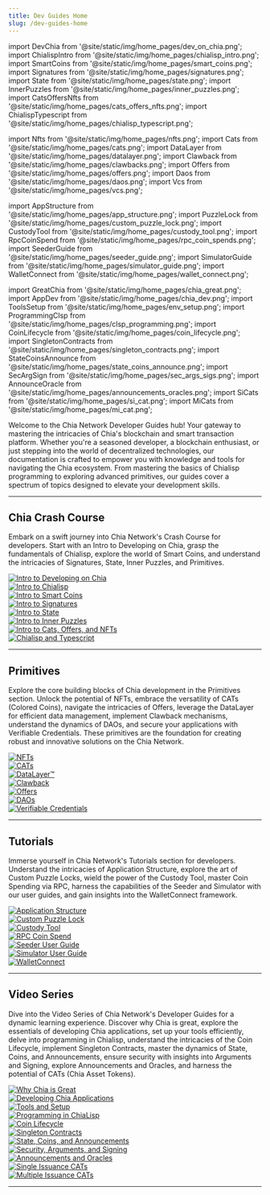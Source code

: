 ```yaml
---
title: Dev Guides Home
slug: /dev-guides-home
---
```


import DevChia from '@site/static/img/home_pages/dev_on_chia.png';
import ChialispIntro from '@site/static/img/home_pages/chialisp_intro.png';
import SmartCoins from '@site/static/img/home_pages/smart_coins.png';
import Signatures from '@site/static/img/home_pages/signatures.png';
import State from '@site/static/img/home_pages/state.png';
import InnerPuzzles from '@site/static/img/home_pages/inner_puzzles.png';
import CatsOffersNfts from '@site/static/img/home_pages/cats_offers_nfts.png';
import ChialispTypescript from '@site/static/img/home_pages/chialisp_typescript.png';

import Nfts from '@site/static/img/home_pages/nfts.png';
import Cats from '@site/static/img/home_pages/cats.png';
import DataLayer from '@site/static/img/home_pages/datalayer.png';
import Clawback from '@site/static/img/home_pages/clawbacks.png';
import Offers from '@site/static/img/home_pages/offers.png';
import Daos from '@site/static/img/home_pages/daos.png';
import Vcs from '@site/static/img/home_pages/vcs.png';

import AppStructure from '@site/static/img/home_pages/app_structure.png';
import PuzzleLock from '@site/static/img/home_pages/custom_puzzle_lock.png';
import CustodyTool from '@site/static/img/home_pages/custody_tool.png';
import RpcCoinSpend from '@site/static/img/home_pages/rpc_coin_spends.png';
import SeederGuide from '@site/static/img/home_pages/seeder_guide.png';
import SimulatorGuide from '@site/static/img/home_pages/simulator_guide.png';
import WalletConnect from '@site/static/img/home_pages/wallet_connect.png';

import GreatChia from '@site/static/img/home_pages/chia_great.png';
import AppDev from '@site/static/img/home_pages/chia_dev.png';
import ToolsSetup from '@site/static/img/home_pages/env_setup.png';
import ProgrammingClsp from '@site/static/img/home_pages/clsp_programming.png';
import CoinLifecycle from '@site/static/img/home_pages/coin_lifecycle.png';
import SingletonContracts from '@site/static/img/home_pages/singleton_contracts.png';
import StateCoinsAnnounce from '@site/static/img/home_pages/state_coins_announce.png';
import SecArgSign from '@site/static/img/home_pages/sec_args_sigs.png';
import AnnounceOracle from '@site/static/img/home_pages/announcements_oracles.png';
import SiCats from '@site/static/img/home_pages/si_cat.png';
import MiCats from '@site/static/img/home_pages/mi_cat.png';

Welcome to the Chia Network Developer Guides hub! Your gateway to mastering the intricacies of Chia's blockchain and smart transaction platform. Whether you're a seasoned developer, a blockchain enthusiast, or just stepping into the world of decentralized technologies, our documentation is crafted to empower you with knowledge and tools for navigating the Chia ecosystem. From mastering the basics of Chialisp programming to exploring advanced primitives, our guides cover a spectrum of topics designed to elevate your development skills.

---

## Chia Crash Course

Embark on a swift journey into Chia Network's Crash Course for developers. Start with an Intro to Developing on Chia, grasp the fundamentals of Chialisp, explore the world of Smart Coins, and understand the intricacies of Signatures, State, Inner Puzzles, and Primitives.

<section class="carousel">
  <c-ol class="carousel-inner">
    <c-li class="carousel-item">
      <div class="card-demo">
        <a href='/guides/crash-course/introduction/'>
          <div class="card">
            <div class="card__image">
              <img src={DevChia} alt='Intro to Developing on Chia' />
            </div>
          </div>
        </a>
      </div>
    </c-li>
    <c-li class="carousel-item">
      <div class="card-demo">
        <a href='/guides/crash-course/intro-to-chialisp/'>
          <div class="card">
            <div class="card__image">
              <img src={ChialispIntro} alt='Intro to Chialisp' />
            </div>
          </div>
        </a>
      </div>
    </c-li>
    <c-li class="carousel-item">
      <div class="card-demo">
        <a href='/guides/crash-course/smart-coins/'>
          <div class="card">
            <div class="card__image">
              <img src={SmartCoins} alt='Intro to Smart Coins' />
            </div>
          </div>
        </a>
      </div>
    </c-li>
    <c-li class="carousel-item">
      <div class="card-demo">
        <a href='/guides/crash-course/signatures/'>
          <div class="card">
            <div class="card__image">
              <img src={Signatures} alt='Intro to Signatures' />
            </div>
          </div>
        </a>
      </div>
    </c-li>
    <c-li class="carousel-item">
      <div class="card-demo">
        <a href='/guides/crash-course/state/'>
          <div class="card">
            <div class="card__image">
              <img src={State} alt='Intro to State' />
            </div>
          </div>
        </a>
      </div>
    </c-li>
    <c-li class="carousel-item">
      <div class="card-demo">
        <a href='/guides/crash-course/inner-puzzles/'>
          <div class="card">
            <div class="card__image">
              <img src={InnerPuzzles} alt='Intro to Inner Puzzles' />
            </div>
          </div>
        </a>
      </div>
    </c-li>
    <c-li class="carousel-item">
      <div class="card-demo">
        <a href='/crash-course/cats-offers-nfts/'>
          <div class="card">
            <div class="card__image">
              <img src={CatsOffersNfts} alt='Intro to Cats, Offers, and NFTs' />
            </div>
          </div>
        </a>
      </div>
    </c-li>
    <c-li class="carousel-item">
      <div class="card-demo">
        <a href='/chialisp-and-typescript/'>
          <div class="card">
            <div class="card__image">
              <img src={ChialispTypescript} alt='Chialisp and Typescript' />
            </div>
          </div>
        </a>
      </div>
    </c-li>
  </c-ol>
</section>

---

## Primitives

Explore the core building blocks of Chia development in the Primitives section. Unlock the potential of NFTs, embrace the versatility of CATs (Colored Coins), navigate the intricacies of Offers, leverage the DataLayer for efficient data management, implement Clawback mechanisms, understand the dynamics of DAOs, and secure your applications with Verifiable Credentials. These primitives are the foundation for creating robust and innovative solutions on the Chia Network.

<section class="carousel">
  <c-ol class="carousel-inner">
    <c-li class="carousel-item">
      <div class="card-demo">
        <a href='/guides/nft-developer-guide/'>
          <div class="card">
            <div class="card__image">
              <img src={Nfts} alt='NFTs'/>
            </div>
          </div>
        </a>
      </div>
    </c-li>
    <c-li class="carousel-item">
      <div class="card-demo">
        <a href='/guides/cat-developer-guide/'>
          <div class="card">
            <div class="card__image">
              <img src={Cats} alt='CATs' />
            </div>
          </div>
        </a>
      </div>
    </c-li>
    <c-li class="carousel-item">
      <div class="card-demo">
        <a href='/guides/datalayer-developer-guide/'>
          <div class="card">
            <div class="card__image">
              <img src={DataLayer} alt='DataLayer™' />
            </div>
          </div>
        </a>
      </div>
    </c-li>
    <c-li class="carousel-item">
      <div class="card-demo">
        <a href='/guides/clawback-developer-guide/'>
          <div class="card">
            <div class="card__image">
              <img src={Clawback} alt='Clawback' />
            </div>
          </div>
        </a>
      </div>
    </c-li>
    <c-li class="carousel-item">
      <div class="card-demo">
        <a href='/guides/offers-developer-guide/'>
          <div class="card">
            <div class="card__image">
              <img src={Offers} alt='Offers' />
            </div>
          </div>
        </a>
      </div>
    </c-li>
    <c-li class="carousel-item">
      <div class="card-demo">
        <a href='/guides/daos-developer-guide/'>
          <div class="card">
            <div class="card__image">
              <img src={Daos} alt='DAOs' />
            </div>
          </div>
        </a>
      </div>
    </c-li>
    <c-li class="carousel-item">
      <div class="card-demo">
        <a href='/guides/verifiable-credentials-guide'>
          <div class="card">
            <div class="card__image">
              <img src={Vcs} alt='Verifiable Credentials' />
            </div>
          </div>
        </a>
      </div>
    </c-li>
  </c-ol>
</section>

---

## Tutorials

Immerse yourself in Chia Network's Tutorials section for developers. Understand the intricacies of Application Structure, explore the art of Custom Puzzle Locks, wield the power of the Custody Tool, master Coin Spending via RPC, harness the capabilities of the Seeder and Simulator with our user guides, and gain insights into the WalletConnect framework.

<section class="carousel">
  <c-ol class="carousel-inner">
    <c-li class="carousel-item">
      <div class="card-demo">
        <a href='/guides/application-structure-tutorial/'>
          <div class="card">
            <div class="card__image">
              <img src={AppStructure} alt='Application Structure' />
            </div>
          </div>
        </a>
      </div>
    </c-li>
    <c-li class="carousel-item">
      <div class="card-demo">
        <a href='/guides/custom-puzzle-lock-tutorial/'>
          <div class="card">
            <div class="card__image">
              <img src={PuzzleLock} alt='Custom Puzzle Lock' />
            </div>
          </div>
        </a>
      </div>
    </c-li>
    <c-li class="carousel-item">
      <div class="card-demo">
        <a href='/guides/custody-tool/'>
          <div class="card">
            <div class="card__image">
              <img src={CustodyTool} alt='Custody Tool' />
            </div>
          </div>
        </a>
      </div>
    </c-li>
    <c-li class="carousel-item">
      <div class="card-demo">
        <a href='/guides/coin-spend-rpc-tutorial/'>
          <div class="card">
            <div class="card__image">
              <img src={RpcCoinSpend} alt='RPC Coin Spend' />
            </div>
          </div>
        </a>
      </div>
    </c-li>
    <c-li class="carousel-item">
      <div class="card-demo">
        <a href='/guides/seeder-user-guide/'>
          <div class="card">
            <div class="card__image">
              <img src={SeederGuide} alt='Seeder User Guide' />
            </div>
          </div>
        </a>
      </div>
    </c-li>
    <c-li class="carousel-item">
      <div class="card-demo">
        <a href='/guides/simulator-user-guide/'>
          <div class="card">
            <div class="card__image">
              <img src={SimulatorGuide} alt='Simulator User Guide' />
            </div>
          </div>
        </a>
      </div>
    </c-li>
    <c-li class="carousel-item">
      <div class="card-demo">
        <a href='/guides/walletconnect/'>
          <div class="card">
            <div class="card__image">
              <img src={WalletConnect} alt='WalletConnect' />
            </div>
          </div>
        </a>
      </div>
    </c-li>
  </c-ol>
</section>

---

## Video Series

Dive into the Video Series of Chia Network's Developer Guides for a dynamic learning experience. Discover why Chia is great, explore the essentials of developing Chia applications, set up your tools efficiently, delve into programming in Chialisp, understand the intricacies of the Coin Lifecycle, implement Singleton Contracts, master the dynamics of State, Coins, and Announcements, ensure security with insights into Arguments and Signing, explore Announcements and Oracles, and harness the potential of CATs (Chia Asset Tokens).

<section class="carousel">
  <c-ol class="carousel-inner">
    <c-li class="carousel-item">
      <div class="card-demo">
        <a href='/guides/why-chia-is-great-video-series/'>
          <div class="card">
            <div class="card__image">
              <img src={GreatChia} alt='Why Chia is Great' />
            </div>
          </div>
        </a>
      </div>
    </c-li>
    <c-li class="carousel-item">
      <div class="card-demo">
        <a href='/guides/developing-applications-video-series/'>
          <div class="card">
            <div class="card__image">
              <img src={AppDev} alt='Developing Chia Applications' />
            </div>
          </div>
        </a>
      </div>
    </c-li>
    <c-li class="carousel-item">
      <div class="card-demo">
        <a href='/guides/tools-and-setup-video-series/'>
          <div class="card">
            <div class="card__image">
              <img src={ToolsSetup} alt='Tools and Setup' />
            </div>
          </div>
        </a>
      </div>
    </c-li>
    <c-li class="carousel-item">
      <div class="card-demo">
        <a href='/guides/programming-chialisp-video-series/'>
          <div class="card">
            <div class="card__image">
              <img src={ProgrammingClsp} alt='Programming in ChiaLisp' />
            </div>
          </div>
        </a>
      </div>
    </c-li>
    <c-li class="carousel-item">
      <div class="card-demo">
        <a href='/guides/coin-lifecycle-and-testing-video-series/'>
          <div class="card">
            <div class="card__image">
              <img src={CoinLifecycle} alt='Coin Lifecycle' />
            </div>
          </div>
        </a>
      </div>
    </c-li>
    <c-li class="carousel-item">
      <div class="card-demo">
        <a href='/guides/singleton-contracts-video-series/'>
          <div class="card">
            <div class="card__image">
              <img src={SingletonContracts} alt='Singleton Contracts' />
            </div>
          </div>
        </a>
      </div>
    </c-li>
    <c-li class="carousel-item">
      <div class="card-demo">
        <a href='/guides/state-coins-announcements-video-series/'>
          <div class="card">
            <div class="card__image">
              <img src={StateCoinsAnnounce} alt='State, Coins, and Announcements' />
            </div>
          </div>
        </a>
      </div>
    </c-li>
    <c-li class="carousel-item">
      <div class="card-demo">
        <a href='/guides/security-arguments-signing-video-series/'>
          <div class="card">
            <div class="card__image">
              <img src={SecArgSign} alt='Security, Arguments, and Signing' />
            </div>
          </div>
        </a>
      </div>
    </c-li>
    <c-li class="carousel-item">
      <div class="card-demo">
        <a href='/guides/announcements-oracles-video-series/'>
          <div class="card">
            <div class="card__image">
              <img src={AnnounceOracle} alt='Announcements and Oracles' />
            </div>
          </div>
        </a>
      </div>
    </c-li>
    <c-li class="carousel-item">
      <div class="card-demo">
        <a href='/guides/single-issuance-cat-video-series/'>
          <div class="card">
            <div class="card__image">
              <img src={SiCats} alt='Single Issuance CATs' />
            </div>
          </div>
        </a>
      </div>
    </c-li>
    <c-li class="carousel-item">
      <div class="card-demo">
        <a href='/guides/multiple-issuance-cat-video-series/'>
          <div class="card">
            <div class="card__image">
              <img src={MiCats} alt='Multiple Issuance CATs' />
            </div>
          </div>
        </a>
      </div>
    </c-li>
  </c-ol>
</section>

---
